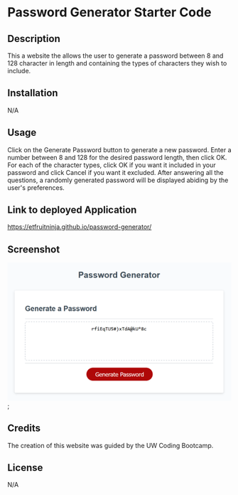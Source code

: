 # Password Generator Starter Code

## Description

This a website the allows the user to generate a password between 8 and 128 character in length and containing the types of characters they wish to include.

## Installation

N/A

## Usage

Click on the Generate Password button to generate a new password. Enter a number between 8 and 128 for the desired password length, then click OK. For each of the character types, click OK if you want it included in your password and click Cancel if you want it excluded. After answering all the questions, a randomly generated password will be displayed abiding by the user's preferences.

## Link to deployed Application
https://etfruitninja.github.io/password-generator/

## Screenshot
![alt=password-generator-website](screenshot.PNG);

## Credits

The creation of this website was guided by the UW Coding Bootcamp.

## License

N/A